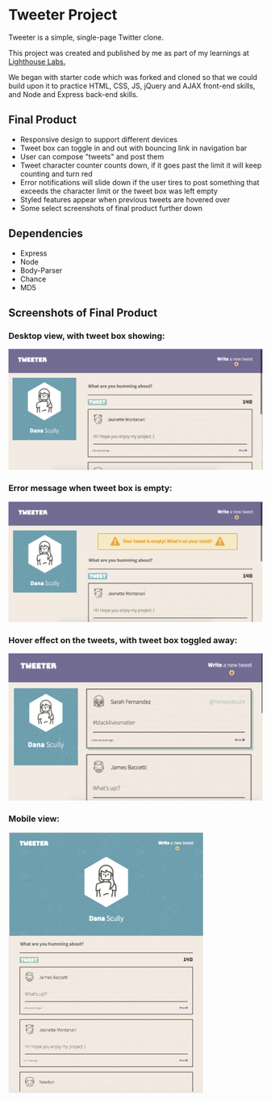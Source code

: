 # Tweeter Project

Tweeter is a simple, single-page Twitter clone.

This project was created and published by me as part of my learnings at [Lighthouse Labs.](https://www.lighthouselabs.ca/)

We began with starter code which was forked and cloned so that we could build upon it to practice HTML, CSS, JS, jQuery and AJAX front-end skills, and Node and Express back-end skills.

## Final Product

- Responsive design to support different devices
- Tweet box can toggle in and out with bouncing link in navigation bar
- User can compose "tweets" and post them
- Tweet character counter counts down, if it goes past the limit it will keep counting and turn red
- Error notifications will slide down if the user tires to post something that exceeds the character limit or the tweet box was left empty
- Styled features appear when previous tweets are hovered over
- Some select screenshots of final product further down

## Dependencies

- Express
- Node
- Body-Parser
- Chance
- MD5

## Screenshots of Final Product

### Desktop view, with tweet box showing:
!["Desktop View with tweet box showing"](https://github.com/JehanneH/tweeter/blob/master/public/docs/Desktop-view.png?raw=true)
### Error message when tweet box is empty:
!["Error message when tweet box is empty"](https://github.com/JehanneH/tweeter/blob/master/public/docs/error-message.png?raw=true)
### Hover effect on the tweets, with tweet box toggled away:
!["Hover effect on the tweets"](https://github.com/JehanneH/tweeter/blob/master/public/docs/hover-effect.png?raw=true)
### Mobile view:
!["Mobile view"](https://github.com/JehanneH/tweeter/blob/master/public/docs/mobile-view.png?raw=true)
